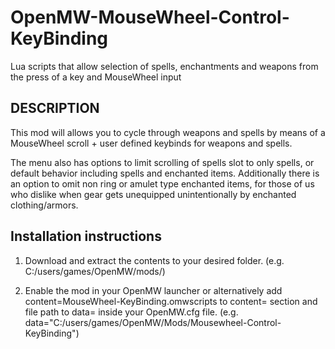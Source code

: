 # OpenMW-MouseWheel-Control-KeyBinding
Lua scripts that allow selection of spells, enchantments and weapons from the press of a key and MouseWheel input 


## DESCRIPTION

This mod will allows you to cycle through weapons and spells by means of a MouseWheel scroll + user defined keybinds for weapons and spells.

The menu also has options to limit scrolling of spells slot to only spells, or default behavior including spells and enchanted items. Additionally there is an option to omit non ring or amulet type enchanted items, for those of us who dislike when gear gets unequipped unintentionally by enchanted clothing/armors.

## Installation instructions

1. Download and extract the contents to your desired folder. (e.g. C:/users/games/OpenMW/mods/)

2. Enable the mod in your OpenMW launcher or alternatively add content=MouseWheel-KeyBinding.omwscripts to content= section and file path to data= inside your OpenMW.cfg file. (e.g. data="C:/users/games/OpenMW/Mods/Mousewheel-Control-KeyBinding")
